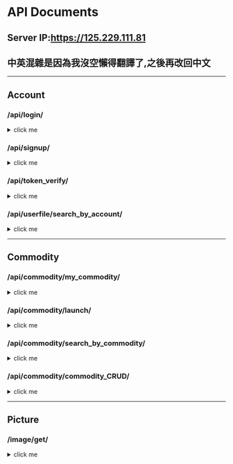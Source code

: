 # API Documents

## Server IP:https://125.229.111.81
## 中英混雜是因為我沒空懶得翻譯了,之後再改回中文
___

## Account

### /api/login/

<details><summary>click me</summary>

- function
  - to get jwt token.
- method
  - POST
- Request body
```json
{
    "account" : "your account",
    "password" : "your password"
}
```
- Response body
```json
#if login success
{
    "success": true,
    "message": "your jwt token",
    "account": "your account"
}
```
```json
#if account doesn't exist
{
    "success": false,
    "message": "尚未註冊",
    "account": "your account"
}
```
```json
#If the password is incorrect
{
    "success": false,
    "message": "登入失敗",
    "account": "your account"
}
```

</details>

### /api/signup/

<details><summary>click me</summary>

- function
  - to sign up.
- method
  - POST
- Request body
```json
{
    "account":"your account",
    "password":"your password",
    "nickname":"your nickname",
    "mail":"your email address",
    "phone":"your phone number"
}
```
- Response body
```json
#If the registration is successful.
{
    "success": true,
    "message": "註冊成功"
}
```
```json
#If the account has already been registered.
{
    "success": false,
    "message": "帳號已經被註冊"
}
```
```json
#If there is missing information in the requested body.
{
    "success": false,
    "message": "註冊失敗"
}
```

</details>

### /api/token_verify/

<details><summary>click me</summary>

- function
  - Verify the legality of the JWT token, with a validity period of 10 days. As the verification has been performed during acquisition, the existence of the account and password will not be verified here.
- method
  - GET
- Request header
```json
Authorization:your jwt token
```
- Response body
```json
#If the JWT token is within its validity period of 10 days.
{
    "success": true,
    "account": "your account"
}
```
```json
#If the JWT token has expired or the 'Authorization' field cannot be obtained from the header.
{
    "success": false,
    "account": "your account"
}
```

</details>

### /api/userfile/search_by_account/

<details><summary>click me</summary>

- function
  - This API is used to return specified parameters. The query format is "?account={your account name}". If no parameters are provided, it will return all accounts when directly GET "api/userfile/search_by_account". This is for testing purposes only. After formal deployment, access will be restricted to local GET requests only.
- method
  - GET
- Request header
```json
None
```
- Response body
```json
#Return one or multiple user data in the form of an array depending on whether parameters are added.Format as follows.
{
    "id": your id(integer),
    "Account": "your account",
    "Password": "your password(SHA-256)",
    "Name": "your name",
    "Email": "your email",
    "Phonenumber": "your phone number",
    "StudentID": "your StudentID",
    "Introduction": "your Introduction",
    "Favorite": "your Favorite",
    "Profliephoto": "The file path of your personal profilephoto."
}
```

</details>

___

## Commodity

### /api/commodity/my_commodity/

<details><summary>click me</summary>

- function
  - 取得這個帳號的所有商品,需使用jwt
- method
  - GET
- Request header
```json
None
```
- Response body
```json
#Return one or multiple user data in the form of an array.
{
    "id": your id(integer),
    "Account": "who launched this commodity",
    "Launched": launch state(boolean),
    "Name": "commodity's name",
    "Description": "commodity's description",
    "Price": "commodity's price",
    "Amount": "commodity's amount",
    "Position": "where is the commodity",
    "Image": [
      "an array of picture name",
      "maxmium is 5 picture",
      "at least 1"
    ]
}
```
</details>

### /api/commodity/launch/

<details><summary>click me</summary>

- function
  - 更改商品上下架狀態,需使用jwt,並且在網址列加上目標商品的id,格式為"/api/commodity/launch/?id={商品id}"
- method
  - POST
- Request header
```json
Authorization:your jwt token
```
- Request body
```json
{
  "launched": launch state
}
```
- Response body
```json
#成功
{
  "success": true,
  "message": "ok"
}
```
```json
#找不到商品
{
  "success": false,
  "message": "can't find commodity with this id"
}
```
```json
#非商品擁有者
{
  "success": false,
  "message": "this commodity is not yours"
}
```
</details>

### /api/commodity/search_by_commodity/

<details><summary>click me</summary>

- function
  - The usage of this API is the same as "api/userfile/search_by_account".The query format is "?commodity={your commodity name}"
- method
  - GET
- Request header
```json
None
```
- Response body
```json
#Return one or multiple user data in the form of an array depending on whether parameters are added.Format as follows.
{
    "id": your id(integer),
    "Account": "who launched this commodity",
    "Launched": launch state(boolean),
    "Name": "commodity's name",
    "Description": "commodity's description",
    "Price": "commodity's price",
    "Amount": "commodity's amount",
    "Position": "where is the commodity",
    "Image": [
      "an array of picture name",
      "maxmium is 5 picture",
      "at least 1"
    ]
}
```

</details>

### /api/commodity/commodity_CRUD/

<details><summary>click me</summary>

- function
  - 這支api用來對商品做CRUD,header內必須加上jwt token.
  - 請注意,搜尋和主頁大量獲取商品資訊勿使用此api
  - RUD都需在網址列加上id的參數,格式為"/api/commodity/commodity_CRUD/?id="
- method
  - GET,POST,PUT,DELETE
#### GET
- Request header
```json
Authorization:your jwt token
```
- Response body
```json
#正常情況.
{
    "id": your id(integer),
    "Account": "who launched this commodity",
    "Launched": launch state(boolean),
    "Name": "commodity's name",
    "Description": "commodity's description",
    "Price": "commodity's price",
    "Amount": "commodity's amount",
    "Position": "where is the commodity",
    "Image": [
      "an array of picture name",
      "maxmium is 5 picture",
      "at least 1"
    ]
}
```
```json
#如果沒有在網址加上id.
{
  "success": false,
  "message": "Please add parameters to the URL."
}
```
```json
#如果無法透過這個id找到商品.
{
  "success": false,
  "message": "can't find commodity with this id"
}
```
```json
#如果這個商品不是你的.
{
  "success": false,
  "message": "this commodity is not yours"
}
```
#### POST
- Request header
```json
Authorization:your jwt token
```
- Request body
```json
{
    "name":"your commodity name",
    "launched":"launched state",
    "description":"description",
    "price":"your price",
    "amount":"commodity amount",
    "position":"where is your commodity",
    "image":["至少一張圖片","可選","可選","可選","最多五張圖片"]
}
```
- Response body
```json
#If there are no issues with the uploaded data.
{
    "success": true,
    "message": "成功上傳商品"
}
```
```json
#如果POST的資料有缺漏.
{
    "success": false,
    "message": "缺少必要資料"
}
```
#### PUT
- 網址列的id就是要變更的商品
- Request header
```json
Authorization:your jwt token
```
- Request body
```json
{
    "name":"your commodity name",
    "launched":"launched state",
    "description":"description",
    "price":"your price",
    "amount":"commodity amount",
    "position":"where is your commodity",
    "remain_image":["要留下的圖片名稱,請注意不要輸入不存在的檔名","image和remain_image最多總和只能五張圖片","多餘的會從remain_image的最後面開始刪掉"],
    "image":["至少一張圖片","可選","可選","可選","最多五張圖片"]
}
```
- Response body
```json
#If there are no issues with the uploaded data.
{
    "success": true,
    "message": "成功上傳商品"
}
```
```json
#如果POST的資料有缺漏.
{
    "success": false,
    "message": "缺少必要資料"
}
```
```json
#如果這個商品不是你的.
{
  "success": false,
  "message": "this commodity is not yours"
}
```
#### DELETE
- 網址列的id就是要刪除的商品
- Request header
```json
Authorization:your jwt token
```
- Request body
```json
None
```
- Response body
```json
#If there are no issues
{
    "success": true
}
```
```json
#如果無法根據id找到商品.
{
    "success": false,
    "message": "can't find commodity with this id"
}
```
```json
#如果這個商品不是你的.
{
  "success": false,
  "message": "this commodity is not yours"
}
```
</details>

___

## Picture

### /image/get/

<details><summary>click me</summary>

- function
  - This API is used to retrieve images.The query format is "?picture_name={your picture name}".
- method
  - GET
- Request header
```json
None
```
- HttpResponse
```json
#If your image exists, it will return your image. Otherwise, it will report an error.
```
</details>